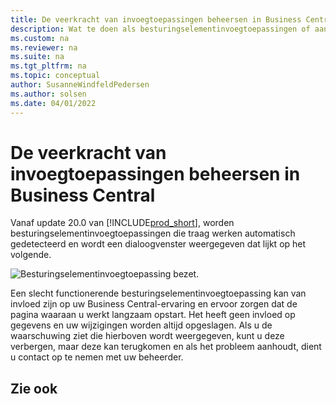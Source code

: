 ```yaml
---
title: De veerkracht van invoegtoepassingen beheersen in Business Central
description: Wat te doen als besturingselementinvoegtoepassingen of aangepaste besturingselementen leiden tot verminderde functionaliteit in Business Central.
ms.custom: na
ms.reviewer: na
ms.suite: na
ms.tgt_pltfrm: na
ms.topic: conceptual
author: SusanneWindfeldPedersen
ms.author: solsen
ms.date: 04/01/2022
---
```


# <a name="control-add-in-resiliency-in-business-central"></a><a name="control-add-in-resiliency-in-business-central"></a>De veerkracht van invoegtoepassingen beheersen in Business Central

Vanaf update 20.0 van [!INCLUDE[prod_short](includes/prod_short.md)], worden besturingselementinvoegtoepassingen die traag werken automatisch gedetecteerd en wordt een dialoogvenster weergegeven dat lijkt op het volgende.

![Besturingselementinvoegtoepassing bezet.](media/controladdin-resiliency.png "Besturingselementinvoegtoepassing bezet.")

Een slecht functionerende besturingselementinvoegtoepassing kan van invloed zijn op uw Business Central-ervaring en ervoor zorgen dat de pagina waaraan u werkt langzaam opstart. Het heeft geen invloed op gegevens en uw wijzigingen worden altijd opgeslagen. Als u de waarschuwing ziet die hierboven wordt weergegeven, kunt u deze verbergen, maar deze kan terugkomen en als het probleem aanhoudt, dient u contact op te nemen met uw beheerder.

## <a name="see-also"></a><a name="see-also"></a>Zie ook

<!-- []() link to new topic in dev docs -->
